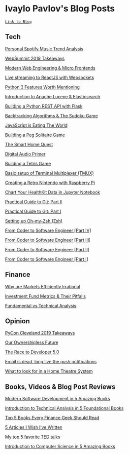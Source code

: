# Ivaylo Pavlov's Blog Posts

[`Link to Blog`](https://www.ivaylopavlov.com)

## Tech

[Personal Spotify Music Trend Analysis](https://www.ivaylopavlov.com/personal-spotify-music-trend-analysis/)

[WebSummit 2019 Takeaways](https://www.ivaylopavlov.com/websummit-2019-takeaways/)

[Modern Web Engineering & Micro Frontends](https://www.ivaylopavlov.com/modern-web-engineering-micro-frontends/)

[Live streaming to ReactJS with Websockets](https://www.ivaylopavlov.com/live-streaming-reactjs-websockets/)

[Python 3 Features Worth Mentioning](https://www.ivaylopavlov.com/python-3-features/)

[Introduction to Apache Lucene & Elasticsearch](https://www.ivaylopavlov.com/lucene-elasticsearch-presentation/)

[Building a Python REST API with Flask](https://www.ivaylopavlov.com/python-rest-api-with-flask/)

[Backtracking Algorithms & The Sudoku Game](https://www.ivaylopavlov.com/backtracking-algorithms-the-sudoku-game/)

[JavaScript is Eating The World](https://www.ivaylopavlov.com/javascript-is-eating-the-world/)

[Building a Peg Solitaire Game](https://www.ivaylopavlov.com/building-a-peg-solitaire-game/)

[The Smart Home Quest](https://www.ivaylopavlov.com/smart-home-quest/)

[Digital Audio Primer](https://www.ivaylopavlov.com/digital-audio-primer/)

[Building a Tetris Game](https://www.ivaylopavlov.com/building-tetris-game/)

[Basic setup of Terminal Multiplexer (TMUX)](https://www.ivaylopavlov.com/basic-setup-terminal-multiplexer-tmux/)

[Creating a Retro Nintendo with Raspberry Pi](https://www.ivaylopavlov.com/creating-retro-nintendo-raspberry-pi/)

[Chart Your HealthKit Data in Jupyter Notebook](https://www.ivaylopavlov.com/chart-healthkit-data-jupyter-notebook/)

[Practical Guide to Git: Part II](https://www.ivaylopavlov.com/test-post/)

[Practical Guide to Git: Part I](https://www.ivaylopavlov.com/practical-guide-git-part/)

[Setting up Oh-my-Zsh (Zsh)](https://www.ivaylopavlov.com/setting-oh-zsh-zsh/)

[From Coder to Software Engineer [Part IV]](https://www.ivaylopavlov.com/from-coder-to-software-engineer-part-iv/)

[From Coder to Software Engineer [Part III]](https://www.ivaylopavlov.com/from-coder-to-software-engineer-part-iii/)

[From Coder to Software Engineer [Part II]](https://www.ivaylopavlov.com/from-coder-to-software-engineer-part-ii/)

[From Coder to Software Engineer [Part I]](https://www.ivaylopavlov.com/from-coder-to-software-engineer-part-i/)

## Finance

[Why are Markets Efficiently Irrational](https://www.ivaylopavlov.com/markets-efficiently-irrational/)

[Investment Fund Metrics & Their Pitfalls](https://www.ivaylopavlov.com/investment-funds-metrics-their-pitfalls/)

[Fundamental vs Technical Analysis](https://www.ivaylopavlov.com/fundamental-vs-technical-analysis/)

## Opinion

[PyCon Cleveland 2019 Takeaways](https://www.ivaylopavlov.com/pycon-cleveland-2019-takeaways/)

[Our Ownershipless Future](https://www.ivaylopavlov.com/our-ownershipless-future/)

[The Race to Developer 5.0](https://www.ivaylopavlov.com/the-race-to-developer-5-0/)

[Email is dead, long live the push notifications](https://www.ivaylopavlov.com/email-dead-long-live-push-notifications/)

[What to look for in a Home Theatre System](https://www.ivaylopavlov.com/look-home-theatre-system/)

## Books, Videos & Blog Post Reviews

[Modern Software Development in 5 Amazing Books](https://www.ivaylopavlov.com/modern-software-development-books/)

[Introduction to Technical Analysis in 5 Foundational Books](https://www.ivaylopavlov.com/introduction-to-technical-analysis/)

[Top 5 Books Every Finance Geek Should Read](https://www.ivaylopavlov.com/top-5-books-every-finance-geek-read/)

[5 Articles I Wish I’ve Written](https://www.ivaylopavlov.com/5-articles-wish-written/)

[My top 5 favorite TED talks](https://www.ivaylopavlov.com/top-5-favorite-ted-talks/)

[Introduction to Computer Science in 5 Amazing Books](https://www.ivaylopavlov.com/introduction-computer-science-5-amazing-books/)
